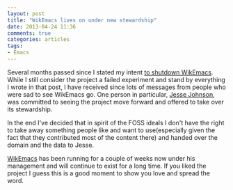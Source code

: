 ```yaml
---
layout: post
title: "WikEmacs lives on under new stewardship"
date: 2013-04-24 11:36
comments: true
categories: articles
tags:
- Emacs
---
```


Several months passed since I stated my intent
[to shutdown WikEmacs](articles/2013/01/27/the-wikemacs-experiment-is-over-long-live-emacswiki/). While
I still consider the project a failed experiment and stand by
everything I wrote in that post, I have received since lots of messages from
people who were sad to see WikEmacs go. One person in particular,
[Jesse Johnson](https://twitter.com/holocronweaver), was committed to
seeing the project move forward and offered to take over its stewardship.

In the end I've decided that in spirit of the FOSS ideals I don't have
the right to take away something people like and want to use(especially
given the fact that they contributed most of the content there) and
handed over the domain and the data to Jesse.

[WikEmacs](http://wikemacs.org/index.php/Main_Page) has been running
for a couple of weeks now under his management and will continue to
exist for a long time. If you liked the project I guess this is a good
moment to show you love and spread the word.
